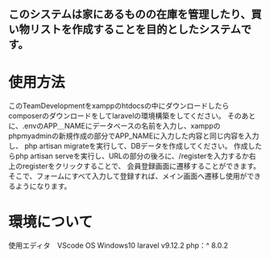 ## このシステムは家にあるものの在庫を管理したり、買い物リストを作成することを目的としたシステムです。

# 使用方法
このTeamDevelopmentをxamppのhtdocsの中にダウンロードしたらcomposerのダウンロードをしてlaravelの環境構築をしてください。
そのあとに、.envのAPP＿NAMEにデータベースの名前を入力し、xamppのphpmyadminの新規作成の部分でAPP_NAMEに入力した内容と同じ内容を入力し、
php artisan migrateを実行して、DBデータを作成してください。
作成したらphp artisan serveを実行し、URLの部分の後ろに、/registerを入力するか右上のregisterをクリックすることで、
会員登録画面に遷移することができます。そこで、フォームにすべて入力して登録すれば、メイン画面へ遷移し使用ができるようになります。

# 環境について
使用エディタ　VScode
OS Windows10
laravel v9.12.2
php：^ 8.0.2
